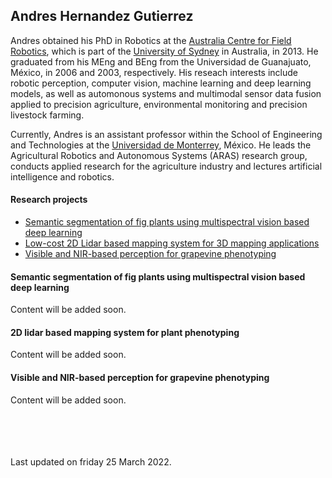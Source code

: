 ## Andres Hernandez Gutierrez

Andres obtained his PhD in Robotics at the [Australia Centre for Field Robotics](https://www.sydney.edu.au/engineering/our-research/robotics-and-intelligent-systems/australian-centre-for-field-robotics.html), which is part of the [University of Sydney](https://www.sydney.edu.au/) in Australia, in 2013. He graduated from his MEng and BEng from the Universidad de Guanajuato, México, in 2006 and 2003, respectively. His reseach interests include robotic perception, computer vision, machine learning and deep learning models, as well as automonous systems and multimodal sensor data fusion applied to precision agriculture, environmental monitoring and precision livestock farming.

Currently, Andres is an assistant professor within the School of Engineering and Technologies at the [Universidad de Monterrey](https://www.udem.edu.mx/es), México. He leads the Agricultural Robotics and Autonomous Systems (ARAS) research group, conducts applied research for the agriculture industry and lectures artificial intelligence and robotics.

#### Research projects

+ [Semantic segmentation of fig plants using multispectral vision based deep learning](#semantic-segmentation-of-fig-plants)
+ [Low-cost 2D Lidar based mapping system for 3D mapping applications](#low-cost-2d-lidar-based-mapping-system-for-3d-mapping-applications)
+ [Visible and NIR-based perception for grapevine phenotyping](#visible-and-nir-based-perception-for-grapevine-phenotyping)

<a name="semantic-segmentation-of-fig-plants"></a>
#### Semantic segmentation of fig plants using multispectral vision based deep learning
Content will be added soon.


<a name="low-cost-2d-lidar-based-mapping-system-for-3d-mapping-applications"></a>
#### 2D lidar based mapping system for plant phenotyping
Content will be added soon.


<a name="visible-and-nir-based-perception-for-grapevine-phenotyping"></a>
#### Visible and NIR-based perception for grapevine phenotyping
Content will be added soon.



<br/><br/><br/><br/>
Last updated on friday 25 March 2022.
